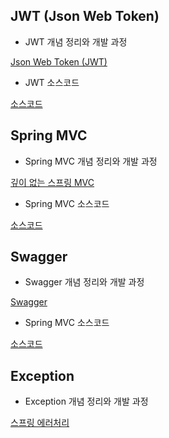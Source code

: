 ## JWT (Json Web Token)

- JWT 개념 정리와 개발 과정

[Json Web Token (JWT)](https://www.notion.so/Json-Web-Token-JWT-2de38701819e4a509a357ba7e25a537a?pvs=21) 

- JWT 소스코드

[소스코드](https://github.com/SUNMI-KIM/spring-study/tree/main/jwt)


## Spring MVC

- Spring MVC 개념 정리와 개발 과정

[깊이 없는 스프링 MVC](https://www.notion.so/MVC-aea9a08037554c22849d170a2063a316?pvs=21) 

- Spring MVC 소스코드

[소스코드](https://github.com/SUNMI-KIM/spring-study/tree/main/springmvc)


## Swagger

- Swagger 개념 정리와 개발 과정

[Swagger](https://www.notion.so/Swagger-ba2d82fa616d4fe4b334f94fc1902f70?pvs=21) 

- Spring MVC 소스코드

[소스코드](https://github.com/SUNMI-KIM/spring-study/tree/main/springmvc)


## Exception

- Exception 개념 정리와 개발 과정

[스프링 에러처리](https://www.notion.so/9f64017ecd364ca2a1729ed7d88e67b6?pvs=21)
